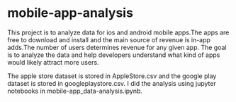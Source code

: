 # mobile-app-analysis

This project is to analyze data for ios and android mobile apps.The apps are free to download and install and the main source of revenue is in-app adds.The number of users determines revenue for any given app. The goal is to analyze the data and help developers understand what kind of apps would likely attract more users. 

The apple store dataset is stored in AppleStore.csv and the google play dataset is stored in googleplaystore.csv. I did the analysis using jupyter notebooks in mobile-app_data-analysis.ipynb.
